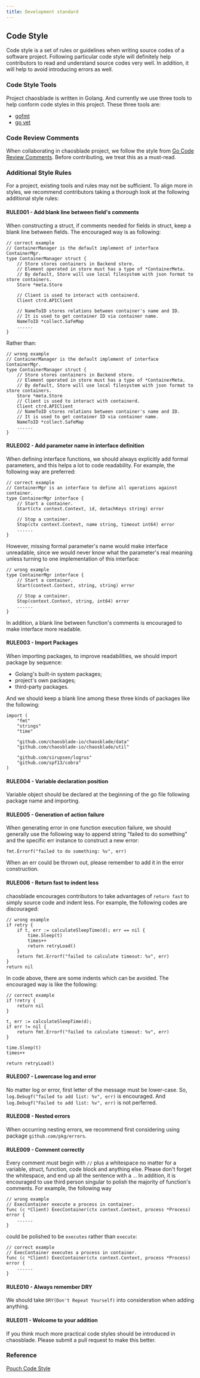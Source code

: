 ```yaml
---
title: Development standard
---
```


## Code Style

Code style is a set of rules or guidelines when writing source codes of a software project. Following particular code style will definitely help contributors to read and understand source codes very well. In addition, it will help to avoid introducing errors as well.

### Code Style Tools

Project chaosblade is written in Golang. And currently we use three tools to help conform code styles in this project. These three tools are:

* [gofmt](https://golang.org/cmd/gofmt)
* [go vet](https://golang.org/cmd/vet/)

### Code Review Comments

When collaborating in chaosblade project, we follow the style from [Go Code Review Comments](https://github.com/golang/go/wiki/CodeReviewComments). Before contributing, we treat this as a must-read.

### Additional Style Rules

For a project, existing tools and rules may not be sufficient. To align more in styles, we recommend contributors taking a thorough look at the following additional style rules:

#### RULE001 - Add blank line between field's comments

When constructing a struct, if comments needed for fields in struct, keep a blank line between fields. The encouraged way is as following:

``` golang
// correct example
// ContainerManager is the default implement of interface ContainerMgr.
type ContainerManager struct {
	// Store stores containers in Backend store.
	// Element operated in store must has a type of *ContainerMeta.
	// By default, Store will use local filesystem with json format to store containers.
	Store *meta.Store

	// Client is used to interact with containerd.
	Client ctrd.APIClient

	// NameToID stores relations between container's name and ID.
	// It is used to get container ID via container name.
	NameToID *collect.SafeMap
	......
}
```

Rather than:

```golang
// wrong example
// ContainerManager is the default implement of interface ContainerMgr.
type ContainerManager struct {
	// Store stores containers in Backend store.
	// Element operated in store must has a type of *ContainerMeta.
	// By default, Store will use local filesystem with json format to store containers.
	Store *meta.Store
	// Client is used to interact with containerd.
	Client ctrd.APIClient
	// NameToID stores relations between container's name and ID.
	// It is used to get container ID via container name.
	NameToID *collect.SafeMap
	......
}
```

#### RULE002 - Add parameter name in interface definition

When defining interface functions, we should always explicitly add formal parameters, and this helps a lot to code readability. For example, the following way are preferred:

``` golang
// correct example
// ContainerMgr is an interface to define all operations against container.
type ContainerMgr interface {
	// Start a container.
	Start(ctx context.Context, id, detachKeys string) error

	// Stop a container.
	Stop(ctx context.Context, name string, timeout int64) error
	......
}
```

However, missing formal parameter's name would make interface unreadable, since we would never know what the parameter's real meaning unless turning to one implementation of this interface:

``` golang
// wrong example
type ContainerMgr interface {
	// Start a container.
	Start(context.Context, string, string) error

	// Stop a container.
	Stop(context.Context, string, int64) error
	......
}

```

In addition, a blank line between function's comments is encouraged to make interface more readable.

#### RULE003 - Import Packages

When importing packages, to improve readabilities, we should import package by sequence:

* Golang's built-in system packages;
* project's own packages;
* third-party packages.

And we should keep a blank line among these three kinds of packages like the following:

``` golang
import (
	"fmt"
	"strings"
	"time"

	"github.com/chaosblade-io/chaosblade/data"
	"github.com/chaosblade-io/chaosblade/util"

	"github.com/sirupsen/logrus"
	"github.com/spf13/cobra"
)
```

#### RULE004 - Variable declaration position

Variable object should be declared at the beginning of the go file following package name and importing.

#### RULE005 - Generation of action failure

When generating error in one function execution failure, we should generally use the following way to append string "failed to do something" and the specific err instance to construct a new error:

``` golang
fmt.Errorf("failed to do something: %v", err)
```

When an err could be thrown out, please remember to add it in the error construction.

#### RULE006 - Return fast to indent less

chaosblade encourages contributors to take advantages of `return fast` to simply source code and indent less. For example, the following codes are discouraged:

``` golang
// wrong example
if retry {
	if t, err := calculateSleepTime(d); err == nil {
		time.Sleep(t)
		times++
		return retryLoad()
	}
	return fmt.Errorf("failed to calculate timeout: %v", err)
}
return nil
```

In code above, there are some indents which can be avoided. The encouraged way is like the following:

``` golang
// correct example
if !retry {
	return nil
}

t, err := calculateSleepTime(d);
if err != nil {
	return fmt.Errorf("failed to calculate timeout: %v", err)
}

time.Sleep(t)
times++

return retryLoad()
```

#### RULE007 - Lowercase log and error

No matter log or error, first letter of the message must be lower-case. So, `log.Debugf("failed to add list: %v", err)` is encouraged. And `log.Debugf("Failed to add list: %v", err)` is not perferred.

#### RULE008 - Nested errors

When occurring nesting errors, we recommend first considering using package `github.com/pkg/errors`.

#### RULE009 - Comment correctly

Every comment must begin with `//` plus a whitespace no matter for a variable, struct, function, code block and anything else. Please don't forget the whitespace, and end up all the sentence with a `.`. In addition, it is encouraged to use third person singular to polish the majority of function's comments. For example, the following way

```golang
// wrong example
// ExecContainer execute a process in container.
func (c *Client) ExecContainer(ctx context.Context, process *Process) error {
	......
}
```

could be polished to be `executes` rather than `execute`:

```golang
// correct example
// ExecContainer executes a process in container.
func (c *Client) ExecContainer(ctx context.Context, process *Process) error {
	......
}
```

#### RULE010 - Always remember DRY

We should take `DRY(Don't Repeat Yourself)` into consideration when adding anything.

#### RULE011 - Welcome to your addition

If you think much more practical code styles should be introduced in chaosblade. Please submit a pull request to make this better.


### Reference
[Pouch Code Style](https://github.com/alibaba/pouch/blob/master/docs/contributions/code_styles.md)
